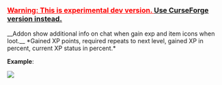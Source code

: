 <h3 style="text-decoration: underline; color: #ff0000;"><strong>Warning: This is experimental dev version. <a href="https://www.curseforge.com/wow/addons/dbgr">Use CurseForge version instead.</a></strong></h3>
__Addon show additional info on chat when gain exp and item icons when loot.__
*Gained XP points, required repeats to next level, gained XP in percent, current XP status in percent.*

__**Example**__:

![](https://debuger.eu/wow/debuger_addon_screen-1.png)
